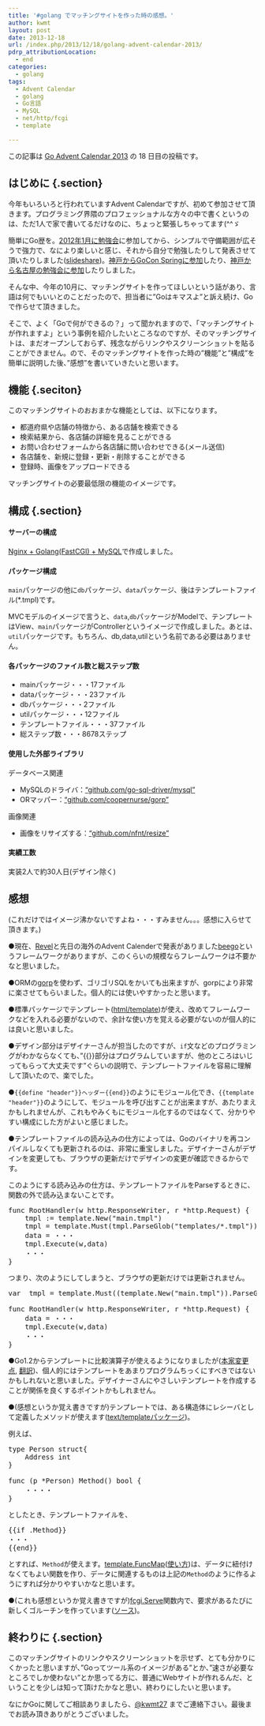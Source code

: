 ```yaml
---
title: '#golang でマッチングサイトを作った時の感想。'
author: kwmt
layout: post
date: 2013-12-18
url: /index.php/2013/12/18/golang-advent-calendar-2013/
pdrp_attributionLocation:
  - end
categories:
  - golang
tags:
  - Advent Calendar
  - golang
  - Go言語
  - MySQL
  - net/http/fcgi
  - template

---
```

この記事は <a href="http://qiita.com/advent-calendar/2013/go" target="_blank">Go Advent Calendar 2013</a> の 18 日目の投稿です。

## はじめに {.section}

今年もいろいろと行われていますAdvent Calendarですが、初めて参加させて頂きます。プログラミング界隈のプロフェッショナルな方々の中で書くというのは、ただ1人で家で書いてるだけなのに、ちょっと緊張しちゃってます(^^ゞ　 

簡単にGo歴を。<a href="http://bit.ly/1dJqET7" target="_blank">2012年1月に勉強会</a>に参加してから、シンプルで守備範囲が広そうで強力で、なにより楽しいと感じ、それから自分で勉強したりして発表させて頂いたりしました(<a href="http://www.slideshare.net/yasi_life/presentations" target="_blank">slideshare</a>)。<a href="http://go-talks-kwmt.appspot.com/2013/gocon-spring.slide#1" target="_blank">神戸からGoCon Springに参加</a>したり、<a href="http://bit.ly/1dJqv20" target="_blank">神戸から名古屋の勉強会に参加</a>したりしました。 

そんな中、今年の10月に、マッチングサイトを作ってほしいという話があり、言語は何でもいいとのことだったので、担当者に&#8221;Goはキマスよ&#8221;と訴え続け、Goで作らせて頂きました。 

そこで、よく「Goで何ができるの？」って聞かれますので、「マッチングサイトが作れますよ」という事例を紹介したいところなのですが、そのマッチングサイトは、まだオープンしておらず、残念ながらリンクやスクリーンショットを貼ることができません。ので、そのマッチングサイトを作った時の&#8221;機能&#8221;と&#8221;構成&#8221;を簡単に説明した後、&#8221;感想&#8221;を書いていきたいと思います。

<!--more-->

## 機能 {.seciton}

このマッチングサイトのおおまかな機能としては、以下になります。 

  * 都道府県や店舗の特徴から、ある店舗を検索できる
  * 検索結果から、各店舗の詳細を見ることができる
  * お問い合わせフォームから各店舗に問い合わせできる(メール送信)
  * 各店舗を、新規に登録・更新・削除することができる
  * 登録時、画像をアップロードできる

マッチングサイトの必要最低限の機能のイメージです。

## 構成 {.section}

#### サーバーの構成

<a href="http://kwmt27.net/index.php/2013/10/03/nginx-golang-fcgi-mysql/" target="_blank">Nginx + Golang(FastCGI) + MySQL</a>で作成しました。 

#### パッケージ構成

`main`パッケージの他に`db`パッケージ、`data`パッケージ、後はテンプレートファイル(*.tmpl)です。 

MVCモデルのイメージで言うと、`data`,`db`パッケージがModelで、テンプレートはView、`main`パッケージがControllerというイメージで作成しました。あとは、`util`パッケージです。もちろん、db,data,utilという名前である必要はありません。 

#### 各パッケージのファイル数と総ステップ数

  * mainパッケージ・・・17ファイル
  * dataパッケージ・・・23ファイル
  * dbパッケージ・・・2ファイル
  * utilパッケージ・・・12ファイル
  * テンプレートファイル・・・37ファイル
  * 総ステップ数・・・8678ステップ

#### 使用した外部ライブラリ

データベース関連

  * MySQLのドライバ：<a href="https://github.com/go-sql-driver/mysql" target="_blank">&#8220;github.com/go-sql-driver/mysql&#8221;</a>
  * ORマッパー：<a href="https://github.com/coopernurse/gorp" target="_blank">&#8220;github.com/coopernurse/gorp&#8221;</a>

画像関連

  * 画像をリサイズする：<a href="https://github.com/nfnt/resize" target="_blank">&#8220;github.com/nfnt/resize&#8221;</a>

#### 実績工数

実装2人で約30人日(デザイン除く) 

## 感想

(これだけではイメージ沸かないですよね・・・すみません。。。感想に入らせて頂きます。) 

●現在、<a href="http://robfig.github.io/revel/" target="_blank">Revel</a>と先日の海外のAdvent Calenderで発表がありました<a href="http://blog.gopheracademy.com/day-05-beego" target="_blank">beego</a>というフレームワークがありますが、このくらいの規模ならフレームワークは不要かなと思いました。 

●ORMの<a href="https://github.com/coopernurse/gorp" target="_blank">gorp</a>を使わず、ゴリゴリSQLをかいても出来ますが、gorpにより非常に楽させてもらいました。個人的には使いやすかったと思います。 

●標準パッケージでテンプレート(<a href="http://golang.org/pkg/html/template/" target="_blank">html/template</a>)が使え、改めてフレームワークなどを入れる必要がないので、余計な使い方を覚える必要がないのが個人的には良いと思いました。 

●デザイン部分はデザイナーさんが担当したのですが、`if`文などのプログラミングがわかならなくても、&#8221;{{}}部分はプログラムしていますが、他のところはいじってもらって大丈夫です&#8221;ぐらいの説明で、テンプレートファイルを容易に理解して頂いたので、楽でした。 

●`{{define "header"}}ヘッダー{{end}}`のようにモジュール化でき、`{{template "header"}}`のようにして、モジュールを呼び出すことが出来ますが、あたりまえかもしれませんが、これもやみくもにモジュール化するのではなくて、分かりやすい構成にした方がよいと感じました。 

●テンプレートファイルの読み込みの仕方によっては、Goのバイナリを再コンパイルしなくても更新されるのは、非常に重宝しました。デザイナーさんがデザインを変更しても、ブラウザの更新だけでデザインの変更が確認できるからです。 

このようにする読み込みの仕方は、テンプレートファイルをParseするときに、関数の外で読み込まないことです。

<pre class="go">func RootHandler(w http.ResponseWriter, r *http.Request) {
	tmpl := template.New("main.tmpl")
	tmpl = template.Must(tmpl.ParseGlob("templates/*.tmpl"))
	data = ・・・
	tmpl.Execute(w,data)
	・・・
}
</pre>

つまり、次のようにしてしまうと、ブラウザの更新だけでは更新されません。 

<pre class="go">var  tmpl = template.Must((template.New("main.tmpl")).ParseGlob("templates/*.tmpl"))

func RootHandler(w http.ResponseWriter, r *http.Request) {
	data = ・・・
	tmpl.Execute(w,data)
	・・・
}
</pre>

●Go1.2からテンプレートに比較演算子が使えるようになりましたが(<a href="http://golang.org/doc/go1.2#text_template" target="_blank">本家変更点</a>, <a href="https://github.com/kwmt/golangwiki/blob/master/doc/go1.2.md#the-texttemplate-and-htmltemplate-packages" target="_blank">翻訳</a>)、個人的にはテンプレートをあまりプログラムちっくにすべきではないかもしれないと思いました。デザイナーさんにやさしいテンプレートを作成することが関係を良くするポイントかもしれません。 

●(感想というか覚え書きですが)テンプレートでは、ある構造体にレシーバとして定義したメソッドが使えます(<a href="http://golang.org/pkg/text/template/#hdr-Arguments" target="_blank">text/templateパッケージ</a>)。

例えば、 

<pre class="go">type Person struct{
	Address int
}

func (p *Person) Method() bool {
	・・・・
} 
</pre>

としたとき、テンプレートファイルを、

<pre class="go">{{if .Method}}
・・・
{{end}}
</pre>

とすれば、`Method`が使えます。<a href="http://golang.org/pkg/text/template/#FuncMap" target="_blank">template.FuncMap</a>(<a href="http://bit.ly/1acasGJ" target="_blank">使い方</a>)は、データに紐付けなくてもよい関数を作り、データに関連するものは上記の`Method`のように作るようにすれば分かりやすいかなと思います。

●(これも感想というか覚え書きですが)<a href="http://golang.org/pkg/net/http/fcgi/" target="_blank">fcgi.Serve</a>関数内で、要求があるたびに新しくゴルーチンを作っています(<a href="http://golang.org/src/pkg/net/http/fcgi/child.go?s=6606:6660#L262" target="_blank">ソース</a>)。 

## 終わりに {.section}

このマッチングサイトのリンクやスクリーンショットを示せず、とても分かりにくかったと思いますが、&#8221;Goってツール系のイメージがある&#8221;とか、&#8221;速さが必要なところでしか使わない&#8221;とか思ってる方に、普通にWebサイトが作れるんだ、ということを少しは知って頂けたかなと思い、終わりにしたいと思います。 

なにかGoに関してご相談ありましたら、[@kwmt27][1] までご連絡下さい。最後までお読み頂きありがとうございました。

 [1]: https://twitter.com/kwmt27